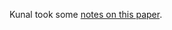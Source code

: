 Kunal took some [notes on this paper](https://kunalmarwaha.com/journal-club#may-21-2020-childs-et-al-2020).
